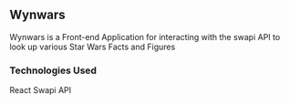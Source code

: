 ## Wynwars

Wynwars is a Front-end Application for interacting with the swapi API to look up various Star Wars Facts and Figures

### Technologies Used
React
Swapi API